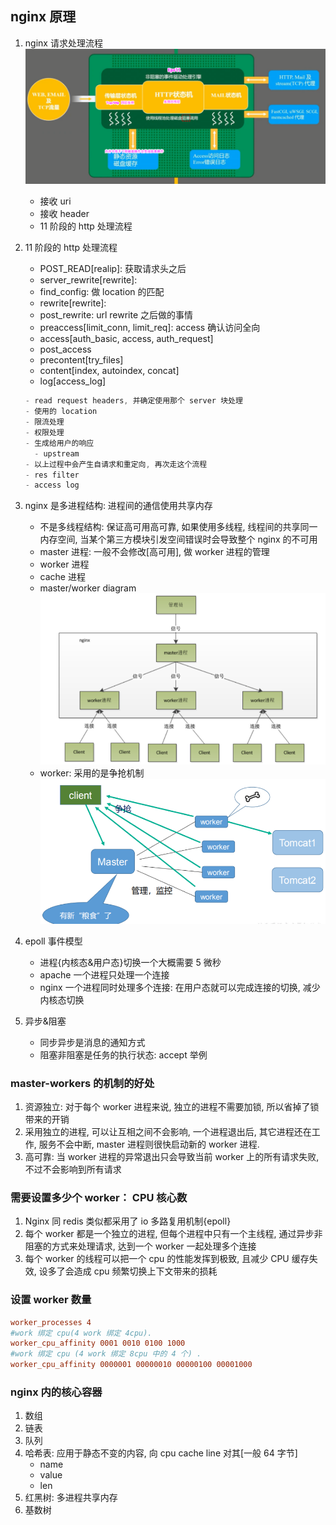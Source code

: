 ## nginx 原理

1. nginx 请求处理流程
   ![avatar](/static/image/nginx/nginx-request-flow.png)

   - 接收 uri
   - 接收 header
   - 11 阶段的 http 处理流程

2. 11 阶段的 http 处理流程

   - POST_READ[realip]: 获取请求头之后
   - server_rewrite[rewrite]:
   - find_config: 做 location 的匹配
   - rewrite[rewrite]:
   - post_rewrite: url rewrite 之后做的事情
   - preaccess[limit_conn, limit_req]: access 确认访问全向
   - access[auth_basic, access, auth_request]
   - post_access
   - precontent[try_files]
   - content[index, autoindex, concat]
   - log[access_log]

   ```js
   - read request headers, 并确定使用那个 server 块处理
   - 使用的 location
   - 限流处理
   - 权限处理
   - 生成给用户的响应
     - upstream
   - 以上过程中会产生自请求和重定向, 再次走这个流程
   - res filter
   - access log
   ```

3. nginx 是多进程结构: 进程间的通信使用共享内存

   - 不是多线程结构: 保证高可用高可靠, 如果使用多线程, 线程间的共享同一内存空间, 当某个第三方模块引发空间错误时会导致整个 nginx 的不可用
   - master 进程: 一般不会修改[高可用], 做 worker 进程的管理
   - worker 进程
   - cache 进程
   - master/worker diagram
     ![avatar](/static/image/nginx/nginx-master-worker.png)
   - worker: 采用的是争抢机制
     ![avatar](/static/image/nginx/nginx-worker.png)

4. epoll 事件模型

   - 进程{内核态&用户态}切换一个大概需要 5 微秒
   - apache 一个进程只处理一个连接
   - nginx 一个进程同时处理多个连接: 在用户态就可以完成连接的切换, 减少内核态切换

5. 异步&阻塞

   - 同步异步是消息的通知方式
   - 阻塞非阻塞是任务的执行状态: accept 举例

### master-workers 的机制的好处

1. 资源独立: 对于每个 worker 进程来说, 独立的进程不需要加锁, 所以省掉了锁带来的开销
2. 采用独立的进程, 可以让互相之间不会影响, 一个进程退出后, 其它进程还在工作, 服务不会中断, master 进程则很快启动新的 worker 进程.
3. 高可靠: 当 worker 进程的异常退出只会导致当前 worker 上的所有请求失败, 不过不会影响到所有请求

### 需要设置多少个 worker： CPU 核心数

1. Nginx 同 redis 类似都采用了 io 多路复用机制{epoll}
2. 每个 worker 都是一个独立的进程, 但每个进程中只有一个主线程, 通过异步非阻塞的方式来处理请求, 达到一个 worker 一起处理多个连接
3. 每个 worker 的线程可以把一个 cpu 的性能发挥到极致, 且减少 CPU 缓存失效, 设多了会造成 cpu 频繁切换上下文带来的损耗

### 设置 worker 数量

```conf
worker_processes 4
#work 绑定 cpu(4 work 绑定 4cpu).
worker_cpu_affinity 0001 0010 0100 1000
#work 绑定 cpu (4 work 绑定 8cpu 中的 4 个) .
worker_cpu_affinity 0000001 00000010 00000100 00001000
```

### nginx 内的核心容器

1. 数组
2. 链表
3. 队列
4. 哈希表: 应用于静态不变的内容, 向 cpu cache line 对其[一般 64 字节]
   - name
   - value
   - len
5. 红黑树: 多进程共享内存
6. 基数树
